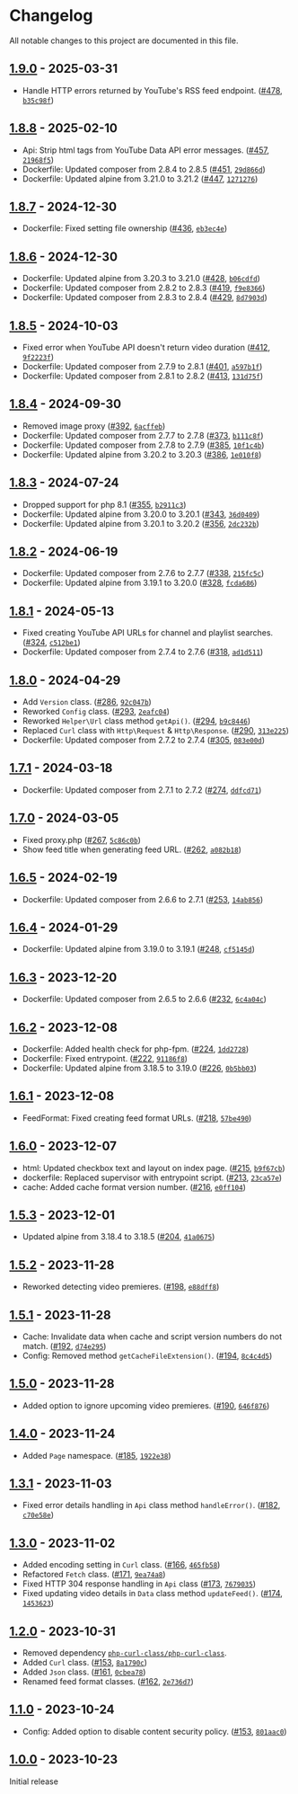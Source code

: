 # Changelog

All notable changes to this project are documented in this file.

## [1.9.0](https://github.com/VerifiedJoseph/better-video-rss/releases/tag/v1.9.0) - 2025-03-31

- Handle HTTP errors returned by YouTube's RSS feed endpoint. ([#478](https://github.com/VerifiedJoseph/better-video-rss/pull/478), [`b35c98f`](https://github.com/VerifiedJoseph/better-video-rss/commit/b35c98f4863730e4f7453e51d452951f52012ea7))

## [1.8.8](https://github.com/VerifiedJoseph/better-video-rss/releases/tag/v1.8.8) - 2025-02-10

- Api: Strip html tags from YouTube Data API error messages. ([#457](https://github.com/VerifiedJoseph/better-video-rss/pull/457), [`21968f5`](https://github.com/VerifiedJoseph/better-video-rss/commit/21968f56a0a7d1bcc9acd4e603e0b7eddf252cf7))
- Dockerfile: Updated composer from 2.8.4 to 2.8.5 ([#451](https://github.com/VerifiedJoseph/better-video-rss/pull/451), [`29d866d`](https://github.com/VerifiedJoseph/better-video-rss/commit/29d866dcd4970d31387776f6b3f1a113e41a6534))
- Dockerfile: Updated alpine from 3.21.0 to 3.21.2 ([#447](https://github.com/VerifiedJoseph/better-video-rss/pull/447), [`1271276`](https://github.com/VerifiedJoseph/better-video-rss/commit/1271276001521c3d9bafca7091041edce7a4acf6))

## [1.8.7](https://github.com/VerifiedJoseph/better-video-rss/releases/tag/v1.8.7) - 2024-12-30

- Dockerfile: Fixed setting file ownership ([#436](https://github.com/VerifiedJoseph/better-video-rss/pull/436), [`eb3ec4e`](https://github.com/VerifiedJoseph/better-video-rss/commit/eb3ec4e3cf07772f5574d11b2f6c594979bfaba3))

## [1.8.6](https://github.com/VerifiedJoseph/better-video-rss/releases/tag/v1.8.6) - 2024-12-30

- Dockerfile: Updated alpine from 3.20.3 to 3.21.0 ([#428](https://github.com/VerifiedJoseph/better-video-rss/pull/428), [`b06cdfd`](https://github.com/VerifiedJoseph/better-video-rss/commit/b06cdfd8dba064998f9c2cab2e1131b306608b9e))
- Dockerfile: Updated composer from 2.8.2 to 2.8.3 ([#419](https://github.com/VerifiedJoseph/better-video-rss/pull/419), [`f9e8366`](https://github.com/VerifiedJoseph/better-video-rss/commit/f9e8366f4bf82543f515bf4c54e48b27a35d41bd))
- Dockerfile: Updated composer from 2.8.3 to 2.8.4 ([#429](https://github.com/VerifiedJoseph/better-video-rss/pull/429), [`8d7903d`](https://github.com/VerifiedJoseph/better-video-rss/commit/8d7903d36df5bd1ee83a8fcb96b74ccb7d4ac18d))

## [1.8.5](https://github.com/VerifiedJoseph/better-video-rss/releases/tag/v1.8.5) - 2024-10-03

- Fixed error when YouTube API doesn't return video duration ([#412](https://github.com/VerifiedJoseph/better-video-rss/pull/412), [`9f2223f`](https://github.com/VerifiedJoseph/better-video-rss/commit/9f2223f8ed27f468fd7e4eb21c08f0e7e6c12b46))
- Dockerfile: Updated composer from 2.7.9 to 2.8.1 ([#401](https://github.com/VerifiedJoseph/better-video-rss/pull/401), [`a597b1f`](https://github.com/VerifiedJoseph/better-video-rss/commit/a597b1f34cf4c0fafa0c15e7a3a3b8c0037b7ffc))
- Dockerfile: Updated composer from 2.8.1 to 2.8.2 ([#413](https://github.com/VerifiedJoseph/better-video-rss/pull/413), [`131d75f`](https://github.com/VerifiedJoseph/better-video-rss/commit/131d75f00dd86e7a10878f7e87c9457bd71ee1d9))

## [1.8.4](https://github.com/VerifiedJoseph/better-video-rss/releases/tag/v1.8.4) - 2024-09-30

- Removed image proxy ([#392](https://github.com/VerifiedJoseph/better-video-rss/pull/392), [`6acffeb`](https://github.com/VerifiedJoseph/better-video-rss/commit/6acffebeb2d04258dba81decdbb6d753357c9142))
- Dockerfile: Updated composer from 2.7.7 to 2.7.8 ([#373](https://github.com/VerifiedJoseph/better-video-rss/pull/373), [`b111c8f`](https://github.com/VerifiedJoseph/better-video-rss/commit/b111c8f58385058fd5dfe3a6e4b387133dca5069))
- Dockerfile: Updated composer from 2.7.8 to 2.7.9 ([#385](https://github.com/VerifiedJoseph/better-video-rss/pull/385), [`10f1c4b`](https://github.com/VerifiedJoseph/better-video-rss/commit/10f1c4b614b0762b4d698f65c850b7b03364b6c4))
- Dockerfile: Updated alpine from 3.20.2 to 3.20.3 ([#386](https://github.com/VerifiedJoseph/better-video-rss/pull/386), [`1e010f8`](https://github.com/VerifiedJoseph/better-video-rss/commit/1e010f85e0f8e3541af7dae601bc1aa667b3cf86))

## [1.8.3](https://github.com/VerifiedJoseph/better-video-rss/releases/tag/v1.8.3) - 2024-07-24

- Dropped support for php 8.1 ([#355](https://github.com/VerifiedJoseph/better-video-rss/pull/355), [`b2911c3`](https://github.com/VerifiedJoseph/better-video-rss/commit/b2911c34d1a0964a985f4ad9b9e794a9c2aecdd3))
- Dockerfile: Updated alpine from 3.20.0 to 3.20.1 ([#343](https://github.com/VerifiedJoseph/better-video-rss/pull/343), [`36d0409`](https://github.com/VerifiedJoseph/better-video-rss/commit/36d0409e1fecd6d4bee2fd95f3a5749f8c75cb32))
- Dockerfile: Updated alpine from 3.20.1 to 3.20.2 ([#356](https://github.com/VerifiedJoseph/better-video-rss/pull/356), [`2dc232b`](https://github.com/VerifiedJoseph/better-video-rss/commit/2dc232b18d345394f4ab961e88125d6b732d2248))

## [1.8.2](https://github.com/VerifiedJoseph/better-video-rss/releases/tag/v1.8.2) - 2024-06-19

- Dockerfile: Updated composer from 2.7.6 to 2.7.7 ([#338](https://github.com/VerifiedJoseph/better-video-rss/pull/338), [`215fc5c`](https://github.com/VerifiedJoseph/better-video-rss/commit/215fc5c9069cbc448d2307c699a0d662bf0fa7d3))
- Dockerfile: Updated alpine from 3.19.1 to 3.20.0 ([#328](https://github.com/VerifiedJoseph/better-video-rss/pull/328), [`fcda686`](https://github.com/VerifiedJoseph/better-video-rss/commit/fcda686f4b1071f2e3479685828e10b62e7bf590))

## [1.8.1](https://github.com/VerifiedJoseph/better-video-rss/releases/tag/v1.8.1) - 2024-05-13

- Fixed creating YouTube API URLs for channel and playlist searches. ([#324](https://github.com/VerifiedJoseph/better-video-rss/pull/324), [`c512be1`](https://github.com/VerifiedJoseph/better-video-rss/commit/c512be16d9502cd7ebfbfb33f2551e2ef6172620))
- Dockerfile: Updated composer from 2.7.4 to 2.7.6 ([#318](https://github.com/VerifiedJoseph/better-video-rss/pull/318), [`ad1d511`](https://github.com/VerifiedJoseph/better-video-rss/commit/ad1d511d7fd223d457e2f57c8dd8e43b6356e399))

## [1.8.0](https://github.com/VerifiedJoseph/better-video-rss/releases/tag/v1.8.0) - 2024-04-29

- Add `Version` class. ([#286](https://github.com/VerifiedJoseph/better-video-rss/pull/286), [`92c047b`](https://github.com/VerifiedJoseph/better-video-rss/commit/92c047b99d9071ee5e15a64a65bb6f0d812cedfc))
- Reworked `Config` class. ([#293](https://github.com/VerifiedJoseph/better-video-rss/pull/293), [`2eafc04`](https://github.com/VerifiedJoseph/better-video-rss/commit/2eafc04a689c59732fe92dffab2b4f21608a3d51))
- Reworked `Helper\Url` class method `getApi()`. ([#294](https://github.com/VerifiedJoseph/better-video-rss/pull/294), [`b9c8446`](https://github.com/VerifiedJoseph/better-video-rss/commit/b9c8446cad952ff2a548307873e8ce2c87b54dcc))
- Replaced `Curl` class with `Http\Request` & `Http\Response`. ([#290](https://github.com/VerifiedJoseph/better-video-rss/pull/290), [`313e225`](https://github.com/VerifiedJoseph/better-video-rss/commit/313e2251a8b7cd22f352e4dd401357e1e19d3cad))
- Dockerfile: Updated composer from 2.7.2 to 2.7.4 ([#305](https://github.com/VerifiedJoseph/better-video-rss/pull/305), [`083e00d`](https://github.com/VerifiedJoseph/better-video-rss/commit/083e00de689194387bfece6e82891daaa5b2f220))

## [1.7.1](https://github.com/VerifiedJoseph/better-video-rss/releases/tag/v1.7.1) - 2024-03-18

- Dockerfile: Updated composer from 2.7.1 to 2.7.2 ([#274](https://github.com/VerifiedJoseph/better-video-rss/pull/274), [`ddfcd71`](https://github.com/VerifiedJoseph/better-video-rss/commit/ddfcd71d07da998a730e471fd5407f12c2649cba))

## [1.7.0](https://github.com/VerifiedJoseph/better-video-rss/releases/tag/v1.7.0) - 2024-03-05

- Fixed proxy.php ([#267](https://github.com/VerifiedJoseph/better-video-rss/pull/267), [`5c86c0b`](https://github.com/VerifiedJoseph/better-video-rss/commit/5c86c0b2f172acdb68e22ad6e5b3c35695f3b7da))
- Show feed title when generating feed URL. ([#262](https://github.com/VerifiedJoseph/better-video-rss/pull/262), [`a082b18`](https://github.com/VerifiedJoseph/better-video-rss/commit/a082b18f3b4aa82cb9b699f3e32e91290147c8b8))

## [1.6.5](https://github.com/VerifiedJoseph/better-video-rss/releases/tag/v1.6.5) - 2024-02-19

- Dockerfile: Updated composer from 2.6.6 to 2.7.1 ([#253](https://github.com/VerifiedJoseph/better-video-rss/pull/253), [`14ab856`](https://github.com/VerifiedJoseph/better-video-rss/commit/14ab856a367bb770cdf10874cc0ddf7351dd57d0))

## [1.6.4](https://github.com/VerifiedJoseph/better-video-rss/releases/tag/v1.6.4) - 2024-01-29

- Dockerfile: Updated alpine from 3.19.0 to 3.19.1 ([#248](https://github.com/VerifiedJoseph/better-video-rss/pull/248), [`cf5145d`](https://github.com/VerifiedJoseph/better-video-rss/commit/cf5145d719bb864dcb33dbafe139f895fb7e8273))

## [1.6.3](https://github.com/VerifiedJoseph/better-video-rss/releases/tag/v1.6.3) - 2023-12-20

- Dockerfile: Updated composer from 2.6.5 to 2.6.6 ([#232](https://github.com/VerifiedJoseph/better-video-rss/pull/232), [`6c4a04c`](https://github.com/VerifiedJoseph/better-video-rss/commit/6c4a04c9b6ef9f5371cbe268ef6926c867a093eb))

## [1.6.2](https://github.com/VerifiedJoseph/better-video-rss/releases/tag/v1.6.2) - 2023-12-08

- Dockerfile: Added health check for php-fpm. ([#224](https://github.com/VerifiedJoseph/better-video-rss/pull/224), [`1dd2728`](https://github.com/VerifiedJoseph/better-video-rss/commit/1dd2728146d97ff986047b2f4fd39fa9c1f4bad7))
- Dockerfile: Fixed entrypoint. ([#222](https://github.com/VerifiedJoseph/better-video-rss/pull/222), [`91186f8`](https://github.com/VerifiedJoseph/better-video-rss/commit/91186f8653139593e04ae5edceedc39c27cfe0dc))
- Dockerfile: Updated alpine from 3.18.5 to 3.19.0 ([#226](https://github.com/VerifiedJoseph/better-video-rss/pull/226), [`0b5bb03`](https://github.com/VerifiedJoseph/better-video-rss/commit/0b5bb03580582ef6061a5335aab65f9005b4b970))

## [1.6.1](https://github.com/VerifiedJoseph/better-video-rss/releases/tag/v1.6.1) - 2023-12-08

- FeedFormat: Fixed creating feed format URLs. ([#218](https://github.com/VerifiedJoseph/better-video-rss/pull/218), [`57be490`](https://github.com/VerifiedJoseph/better-video-rss/commit/57be4901c669b1fce53f5aa7d03d09212abd913d))

## [1.6.0](https://github.com/VerifiedJoseph/better-video-rss/releases/tag/v1.6.0) - 2023-12-07

- html: Updated checkbox text and layout on index page. ([#215](https://github.com/VerifiedJoseph/better-video-rss/pull/215), [`b9f67cb`](https://github.com/VerifiedJoseph/better-video-rss/commit/b9f67cb40a65c6357920177e0719029986e3fe4d))
- dockerfile: Replaced supervisor with entrypoint script. ([#213](https://github.com/VerifiedJoseph/better-video-rss/pull/213), [`23ca57e`](https://github.com/VerifiedJoseph/better-video-rss/commit/23ca57e1608773225abef24328617418d4fc5049))
- cache: Added cache format version number. ([#216](https://github.com/VerifiedJoseph/better-video-rss/pull/216), [`e0ff104`](https://github.com/VerifiedJoseph/better-video-rss/commit/e0ff104042467e948ad56e6af52f7ee5274f6bd2))

## [1.5.3](https://github.com/VerifiedJoseph/better-video-rss/releases/tag/v1.5.3) - 2023-12-01

- Updated alpine from 3.18.4 to 3.18.5 ([#204](https://github.com/VerifiedJoseph/better-video-rss/pull/204), [`41a0675`](https://github.com/VerifiedJoseph/better-video-rss/commit/41a067550cb8586b8baca9c7f566fa1a0840f192))

## [1.5.2](https://github.com/VerifiedJoseph/better-video-rss/releases/tag/v1.5.2) - 2023-11-28

- Reworked detecting video premieres. ([#198](https://github.com/VerifiedJoseph/better-video-rss/pull/198), [`e88dff8`](https://github.com/VerifiedJoseph/better-video-rss/commit/e88dff88aafd14004e2e718d5820bfa1652eb2fd))

## [1.5.1](https://github.com/VerifiedJoseph/better-video-rss/releases/tag/v1.5.1) - 2023-11-28

- Cache: Invalidate data when cache and script version numbers do not match. ([#192](https://github.com/VerifiedJoseph/better-video-rss/pull/192), [`d74e295`](https://github.com/VerifiedJoseph/better-video-rss/commit/d74e29580c61fbd78ac6bb2c571c3e442c3b75f0))
- Config: Removed method `getCacheFileExtension()`. ([#194](https://github.com/VerifiedJoseph/better-video-rss/pull/194), [`8c4c4d5`](https://github.com/VerifiedJoseph/better-video-rss/commit/8c4c4d5bb36c36abd9deb14d9c7aab694f8e7e41))

## [1.5.0](https://github.com/VerifiedJoseph/better-video-rss/releases/tag/v1.5.0) - 2023-11-28

- Added option to ignore upcoming video premieres. ([#190](https://github.com/VerifiedJoseph/better-video-rss/pull/190), [`646f876`](https://github.com/VerifiedJoseph/better-video-rss/commit/646f8764782b68f324116279f66f9eb126fcc44d))

## [1.4.0](https://github.com/VerifiedJoseph/better-video-rss/releases/tag/v1.4.0) - 2023-11-24

- Added `Page` namespace. ([#185](https://github.com/VerifiedJoseph/better-video-rss/pull/185), [`1922e38`](https://github.com/VerifiedJoseph/better-video-rss/commit/1922e38bccceea5494dcdd2b911b2246cf78d26d))

## [1.3.1](https://github.com/VerifiedJoseph/better-video-rss/releases/tag/v1.3.1) - 2023-11-03

- Fixed error details handling in `Api` class method `handleError()`. ([#182](https://github.com/VerifiedJoseph/better-video-rss/pull/182), [`c70e58e`](https://github.com/VerifiedJoseph/better-video-rss/commit/c70e58e95d4e5df81637728484cb7b4c195bbac4))

## [1.3.0](https://github.com/VerifiedJoseph/better-video-rss/releases/tag/v1.3.0) - 2023-11-02

- Added encoding setting in `Curl` class. ([#166](https://github.com/VerifiedJoseph/better-video-rss/pull/166), [`465fb58`](https://github.com/VerifiedJoseph/better-video-rss/commit/465fb584c681b7ad7a22ed171304284ec61ec495))
- Refactored `Fetch` class. ([#171](https://github.com/VerifiedJoseph/better-video-rss/pull/171), [`9ea74a8`](https://github.com/VerifiedJoseph/better-video-rss/commit/9ea74a854a661468edaa52b44c32334472cf26f5))
- Fixed HTTP 304 response handling in `Api` class ([#173](https://github.com/VerifiedJoseph/better-video-rss/pull/173), [`7679035`](https://github.com/VerifiedJoseph/better-video-rss/commit/76790359667ff3bec8af2b5025b72f8b83711dce))
- Fixed updating video details in `Data` class method `updateFeed()`. ([#174](https://github.com/VerifiedJoseph/better-video-rss/pull/174), [`1453623`](https://github.com/VerifiedJoseph/better-video-rss/commit/14536231c149e9c0d29ce99663e71e762d4588b4))

## [1.2.0](https://github.com/VerifiedJoseph/better-video-rss/releases/tag/v1.2.0) - 2023-10-31

- Removed dependency [`php-curl-class/php-curl-class`](https://github.com/php-curl-class/php-curl-class).
- Added `Curl` class. ([#153](https://github.com/VerifiedJoseph/better-video-rss/pull/155), [`8a1790c`](https://github.com/VerifiedJoseph/better-video-rss/commit/8a1790cbc50b9b58277fbce6d3c7614106bf5772))
- Added `Json` class. ([#161](https://github.com/VerifiedJoseph/better-video-rss/pull/161), [`0cbea78`](https://github.com/VerifiedJoseph/better-video-rss/commit/0cbea78279f186f830b1d8a76c825ce171f84e3f))
- Renamed feed format classes. ([#162](https://github.com/VerifiedJoseph/better-video-rss/pull/162), [`2e736d7`](https://github.com/VerifiedJoseph/better-video-rss/commit/2e736d71a2d1a55872fe731e57f90e9cb2026886))

## [1.1.0](https://github.com/VerifiedJoseph/better-video-rss/releases/tag/v1.1.0) - 2023-10-24

- Config: Added option to disable content security policy. ([#153](https://github.com/VerifiedJoseph/better-video-rss/pull/153), [`801aac0`](https://github.com/VerifiedJoseph/better-video-rss/commit/801aac03d6db0a425719ea49c07c0c30f48b7122))

## [1.0.0](https://github.com/VerifiedJoseph/better-video-rss/releases/tag/v1.0.0) - 2023-10-23
Initial release
